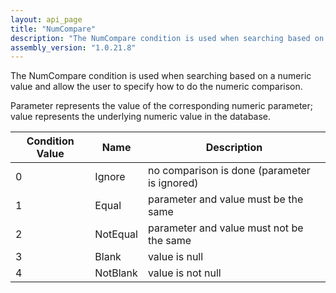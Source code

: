 ```yaml
---
layout: api_page
title: "NumCompare"
description: "The NumCompare condition is used when searching based on a numeric value and allow the user to specify how to do the numeric comparison"
assembly_version: "1.0.21.8"
---
```


The NumCompare condition is used when searching based on a numeric value and allow the user to specify how to do the numeric comparison.

Parameter represents the value of the corresponding numeric parameter; value represents the underlying numeric value in the database.

| Condition Value | Name | Description |
| --------------- | ---- | ----------- |
| 0 | Ignore | no comparison is done (parameter is ignored)
| 1 | Equal | parameter and value must be the same
| 2 | NotEqual | parameter and value must not be the same
| 3 | Blank | value is null
| 4 | NotBlank | value is not null
